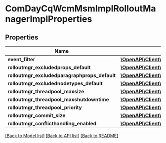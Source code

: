 # ComDayCqWcmMsmImplRolloutManagerImplProperties

## Properties
Name | Type | Description | Notes
------------ | ------------- | ------------- | -------------
**event_filter** | [**\OpenAPI\Client\Model\ConfigNodePropertyString**](ConfigNodePropertyString.md) |  | [optional] 
**rolloutmgr_excludedprops_default** | [**\OpenAPI\Client\Model\ConfigNodePropertyArray**](ConfigNodePropertyArray.md) |  | [optional] 
**rolloutmgr_excludedparagraphprops_default** | [**\OpenAPI\Client\Model\ConfigNodePropertyArray**](ConfigNodePropertyArray.md) |  | [optional] 
**rolloutmgr_excludednodetypes_default** | [**\OpenAPI\Client\Model\ConfigNodePropertyArray**](ConfigNodePropertyArray.md) |  | [optional] 
**rolloutmgr_threadpool_maxsize** | [**\OpenAPI\Client\Model\ConfigNodePropertyInteger**](ConfigNodePropertyInteger.md) |  | [optional] 
**rolloutmgr_threadpool_maxshutdowntime** | [**\OpenAPI\Client\Model\ConfigNodePropertyInteger**](ConfigNodePropertyInteger.md) |  | [optional] 
**rolloutmgr_threadpool_priority** | [**\OpenAPI\Client\Model\ConfigNodePropertyDropDown**](ConfigNodePropertyDropDown.md) |  | [optional] 
**rolloutmgr_commit_size** | [**\OpenAPI\Client\Model\ConfigNodePropertyInteger**](ConfigNodePropertyInteger.md) |  | [optional] 
**rolloutmgr_conflicthandling_enabled** | [**\OpenAPI\Client\Model\ConfigNodePropertyBoolean**](ConfigNodePropertyBoolean.md) |  | [optional] 

[[Back to Model list]](../README.md#documentation-for-models) [[Back to API list]](../README.md#documentation-for-api-endpoints) [[Back to README]](../README.md)


